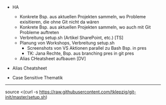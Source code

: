 - HA
  - Konkrete Bsp. aus aktuellen Projekten sammeln, wo Probleme exisitieren, die ohne Git nicht da wären
  - Konkrete Bsp. aus aktuellen Projekten sammeln, wo auch mit Git Probleme auftreten
  - Verbreitung setup.sh (Artikel SharePoint, etc.) [TS]
  - Planung von Workshops, Verbreitung setup.sh
    - Screenshots von VS Aktionen parallel zu Bash Bsp. in pres
    - TK: Jana Rechte, Bsp. aus branching pres in git pres
  - Alias CHeatsheet aufbauen [DV]

- Alias Cheatsheet
- Case Sensitive Thematik

---

source <(curl -s https://raw.githubusercontent.com/tklepzig/git-init/master/setup.sh)
    
